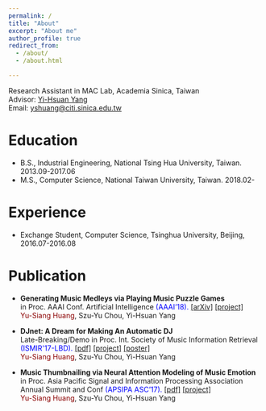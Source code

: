 ```yaml
---
permalink: /
title: "About"
excerpt: "About me"
author_profile: true
redirect_from: 
  - /about/
  - /about.html

---
```

Research Assistant in MAC Lab, Academia Sinica, Taiwan<br />
Advisor: [Yi-Hsuan Yang](http://mac.citi.sinica.edu.tw/~yang/) <br />
Email: yshuang@citi.sinica.edu.tw

Education
======
* B.S., Industrial Engineering, National Tsing Hua University, Taiwan. 2013.09-2017.06
* M.S., Computer Science, National Taiwan University, Taiwan. 2018.02-

Experience
=====
* Exchange Student, Computer Science, Tsinghua University, Beijing, 2016.07-2016.08<br />

Publication
======
* __Generating Music Medleys via Playing Music Puzzle Games__<br />
in Proc. AAAI Conf. Artificial Intelligence <span style="color:blue">(AAAI’18).</span> [\[arXiv\]](https://arxiv.org/abs/1709.04384) [\[project\]](https://remyhuang.github.io/music_puzzle_game)<br />
<span style="color:darkred">Yu-Siang Huang</span>, Szu-Yu Chou, Yi-Hsuan Yang

* __DJnet: A Dream for Making An Automatic DJ__<br />
Late-Breaking/Demo in Proc. Int. Society of Music Information Retrieval <span style="color:blue">(ISMIR'17-LBD).</span> [\[pdf\]](https://remyhuang.github.io/files/huang17ismir-lbd.pdf) [\[project\]](https://remyhuang.github.io/DJnet) [\[poster\]](https://remyhuang.github.io/files/huang17ismir-lbd-poster.pdf)<br />
<span style="color:darkred">Yu-Siang Huang</span>, Szu-Yu Chou, Yi-Hsuan Yang

* __Music Thumbnailing via Neural Attention Modeling of Music Emotion__<br />
in Proc. Asia Pacific Signal and Information Processing Association Annual Summit and Conf <span style="color:blue">(APSIPA ASC’17).</span> [\[pdf\]](https://remyhuang.github.io/files/huang17apsipa.pdf) [\[project\]](https://remyhuang.github.io/music_thumbnailing)<br />
<span style="color:darkred">Yu-Siang Huang</span>, Szu-Yu Chou, Yi-Hsuan Yang
